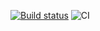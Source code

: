 [![Build status](https://ci.appveyor.com/api/projects/status/3xih29i7stbacace?svg=true)](https://ci.appveyor.com/project/Kuron13/js-tools-1-environment-byt92)
![CI](https://github.com/Kuron13/JS_tools_1-Environment/actions/workflows/web.yml/badge.svg)
